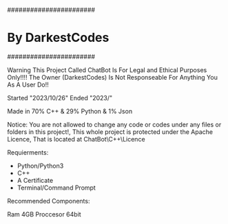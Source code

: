 #######################
#   By DarkestCodes   #
#######################

Warning This Project Called ChatBot Is For Legal and Ethical Purposes Only!!!!
The Owner (DarkestCodes) Is Not Responseable For Anything You As A User Do!!


Started "2023/10/26"
Ended "2023/"

Made in 70% C++ & 29% Python & 1% Json

Notice: You are not allowed to change any code or codes under any files or folders in this project!,
This whole project is protected under the Apache Licence, That is located at ChatBot\C++\Licence

Requierments:

- Python/Python3
- C++
- A Certificate
- Terminal/Command Prompt

Recommended Components:

Ram 4GB
Proccesor 64bit
